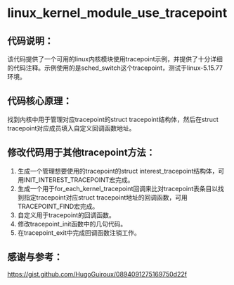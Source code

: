# linux_kernel_module_use_tracepoint

## 代码说明：

该代码提供了一个可用的linux内核模块使用tracepoint示例，并提供了十分详细的代码注释。示例使用的是sched_switch这个tracepoint，测试于linux-5.15.77环境。

## 代码核心原理：

找到内核中用于管理对应tracepoint的struct tracepoint结构体，然后在struct tracepoint对应成员填入自定义回调函数地址。

## 修改代码用于其他tracepoint方法：

1. 生成一个管理想要使用的tracepoint的struct interest_tracepoint结构体，可用INIT_INTEREST_TRACEPOINT宏完成。
2. 生成一个用于for_each_kernel_tracepoint回调来比对tracepoint表条目以找到指定tracepoint对应struct tracepoint地址的回调函数，可用TRACEPOINT_FIND宏完成。
3. 自定义用于tracepoint的回调函数。
4. 修改tracepoint_init函数中的几句代码。
5. 在tracepoint_exit中完成回调函数注销工作。

## 感谢与参考：

https://gist.github.com/HugoGuiroux/0894091275169750d22f 